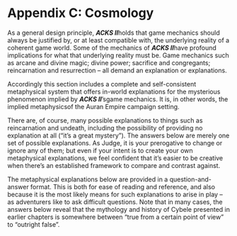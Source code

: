 # Appendix C: Cosmology

As a general design principle, ***ACKS II***holds that game mechanics should always be justified by, or at least compatible with, the underlying reality of a coherent game world. Some of the mechanics of ***ACKS II***have profound implications for what that underlying reality must be. Game mechanics such as arcane and divine magic; divine power; sacrifice and congregants; reincarnation and resurrection – all demand an explanation or explanations.

Accordingly this section includes a complete and self-consistent metaphysical system that offers in-world explanations for the mysterious phenomenon implied by ***ACKS II***’sgame mechanics. It is, in other words, the implied metaphysicsof the Auran Empire campaign setting.

There are, of course, many possible explanations to things such as reincarnation and undeath, including the possibility of providing no explanation at all (“it’s a great mystery”). The answers below are merely one set of possible explanations. As Judge, it is your prerogative to change or ignore any of them; but even if your intent is to create your own metaphysical explanations, we feel confident that it’s easier to be creative when there’s an established framework to compare and contrast against.

The metaphysical explanations below are provided in a question-and-answer format. This is both for ease of reading and reference, and also because it is the most likely means for such explanations to arise in play – as adventurers like to ask difficult questions. Note that in many cases, the answers below reveal that the mythology and history of Cybele presented in earlier chapters is somewhere between “true from a certain point of view” to “outright false”.
